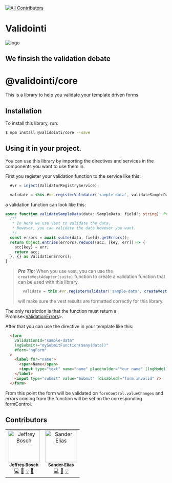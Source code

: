 <!-- ALL-CONTRIBUTORS-BADGE:START - Do not remove or modify this section -->
[![All Contributors](https://img.shields.io/badge/all_contributors-2-orange.svg?style=flat-square)](#contributors-)
<!-- ALL-CONTRIBUTORS-BADGE:END -->
# Validointi


![logo](assets/logo.ico)


## We finsish the validation debate
# @validointi/core

This is a library to help you validate your template driven forms.

## Installation

To install this library, run:

```bash
$ npm install @validointi/core --save
```

## Using it in your project.

You can use this library by importing the directives and services in the components you want to use them in.

First you register your validation function to the service like this:

```ts
  #vr = inject(ValidatorRegistryService);

  validate = this.#vr.registerValidator('sample-data', validateSampleData);
```

a validation function can look like this:

```ts
async function validateSampleData(data: SampleData, field?: string): Promise<ValidationErrors> {
  /** 
   * In here we use Vest to validate the data. 
   * However, you can validate the data however you want.
   */
  const errors = await suite(data, field).getErrors();
  return Object.entries(errors).reduce((acc, [key, err]) => {
    acc[key] = err;
    return acc;
  }, {} as ValidationErrors);
}
```

> ___Pro Tip:___ When you use vest, you can use the `createVestAdapter(suite)` function to create a validation function that can be used with this library.
> ```ts
>   validate = this.#vr.registerValidator('sample-data', createVestAdapter(suite));
> ```
> will make sure the vest results are formatted correctly for this library.



The only restriction is that the function must return a Promise<[ValidationErrors](https://github.com/validointi/validointi/blob/03249cb8d516bf88a638e30fba12a7d2783eb37c/projects/validointi/core/src/lib/validator.types.ts#L10-L12)>.


After that you can use the directive in your template like this:

```html
  <form
    validationId="sample-data"
    (ngSubmit)="mySubmitFunction($any(data))"
    #form="ngForm"
  >
    <label for="name">
      <span>Name</span>
      <input type="text" name="name" placeholder="Your name" [(ngModel)]="data.name">
    </label>
    <input type="submit" value="Submit" [disabled]="form.invalid" />
  </form>
```

From this point the form will be validated on `formControl.valueChanges` and errors coming from the function will be set on the corresponding formControl.
## Contributors

<!-- ALL-CONTRIBUTORS-LIST:START - Do not remove or modify this section -->
<!-- prettier-ignore-start -->
<!-- markdownlint-disable -->
<table>
  <tbody>
    <tr>
      <td align="center"><a href="https://jefiozie.github.io/"><img src="https://avatars.githubusercontent.com/u/17835373?v=4?s=100" width="100px;" alt="Jeffrey Bosch"/><br /><sub><b>Jeffrey Bosch</b></sub></a><br /><a href="https://github.com/@validointi/core/commits?author=Jefiozie" title="Code">💻</a> <a href="https://github.com/@validointi/core/commits?author=Jefiozie" title="Documentation">📖</a> <a href="#example-Jefiozie" title="Examples">💡</a> <a href="#tool-Jefiozie" title="Tools">🔧</a></td>
      <td align="center"><a href="https://github.com/SanderElias"><img src="https://avatars.githubusercontent.com/u/1249083?v=4?s=100" width="100px;" alt="Sander Elias"/><br /><sub><b>Sander Elias</b></sub></a><br /><a href="https://github.com/@validointi/core/commits?author=SanderElias" title="Code">💻</a> <a href="https://github.com/@validointi/core/commits?author=SanderElias" title="Documentation">📖</a> <a href="#example-SanderElias" title="Examples">💡</a></td>
    </tr>
  </tbody>
</table>

<!-- markdownlint-restore -->
<!-- prettier-ignore-end -->

<!-- ALL-CONTRIBUTORS-LIST:END -->
